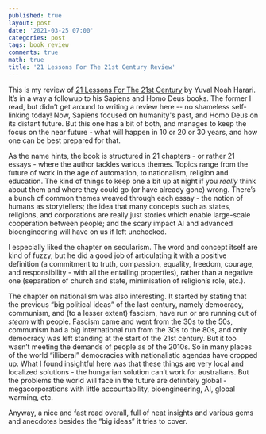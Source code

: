 ```yaml
---
published: true
layout: post
date: '2021-03-25 07:00'
categories: post
tags: book_review
comments: true
math: true
title: '21 Lessons For The 21st Century Review'
---
```

This is my review of [21 Lessons For The 21st Century](https://www.ynharari.com/book/21-lessons-book/) by Yuval Noah Harari. It’s in a way a followup to his Sapiens and Homo Deus books. The former I read, but didn’t get around to writing a review here -- no shameless self-linking today! Now, Sapiens focused on humanity's past, and Homo Deus on its distant future. But this one has a bit of both, and manages to keep the focus on the near future - what will happen in 10 or 20 or 30 years, and how one can be best prepared for that.

As the name hints, the book is structured in 21 chapters - or rather 21 essays - where the author tackles various themes. Topics range from the future of work in the age of automation, to nationalism, religion and education. The kind of things to keep one a bit up at night if you _really_ think about them and where they could go (or have already gone) wrong. There’s a bunch of common themes weaved through each essay - the notion of humans as storytellers; the idea that many concepts such as states, religions, and corporations are really just stories which enable large-scale cooperation between people; and the scary impact AI and advanced bioengineering will have on us if left unchecked.

I especially liked the chapter on secularism. The word and concept itself are kind of fuzzy, but he did a good job of articulating it with a positive definition (a commitment to truth, compassion, equality, freedom, courage, and responsibility - with all the entailing properties), rather than a negative one (separation of church and state, minimisation of religion’s role, etc.).

The chapter on nationalism was also interesting. It started by stating that the previous “big political ideas” of the last century, namely democracy, communism, and (to a lesser extent) fascism, have run or are running out of _steam_ with people. Fascism came and went from the 30s to the 50s, communism had a big international run from the 30s to the 80s, and only democracy was left standing at the start of the 21st century. But it too wasn’t meeting the demands of people as of the 2010s. So in many places of the world “illiberal” democracies with nationalistic agendas have cropped up. What I found insightful here was that these things are very local and localized solutions - the hungarian solution can’t work for australians. But the problems the world will face in the future are definitely global - megacorporations with little accountability, bioengineering, AI, global warming, etc.

Anyway, a nice and fast read overall, full of neat insights and various gems and anecdotes besides the “big ideas” it tries to cover.
